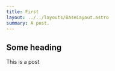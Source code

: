 ```yaml
---
title: First
layout: ../../layouts/BaseLayout.astro
summary: A post.
---
```


## Some heading

This is a post
